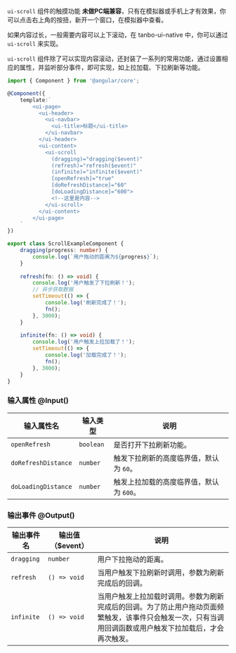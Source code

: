 `ui-scroll` 组件的触摸功能 <strong class="color-danger">未做PC端兼容</strong>，只有在模拟器或手机上才有效果，你可以点击右上角的按扭，新开一个窗口，在模拟器中查看。

如果内容过长，一般需要内容可以上下滚动，在 tanbo-ui-native 中，你可以通过 `ui-scroll` 来实现。

`ui-scroll` 组件除了可以实现内容滚动，还封装了一系列的常用功能，通过设置相应的属性，并监听部分事件，即可实现，如上拉加载、下拉刷新等功能。

```typescript
import { Component } from '@angular/core';

@Component({
    template:`
        <ui-page>
          <ui-header>
            <ui-navbar>
              <ui-title>标题</ui-title>
            </ui-navbar>
          </ui-header>
          <ui-content>
            <ui-scroll
              (dragging)="dragging($event)" 
              (refresh)="refresh($event)" 
              (infinite)="infinite($event)" 
              [openRefresh]="true"
              [doRefreshDistance]="60"
              [doLoadingDistance]="600">
              <!--这里是内容-->
            </ui-scroll>
          </ui-content>
        </ui-page>
    `
})

export class ScrollExampleComponent {
    dragging(progress: number) {
        console.log(`用户拖动的距离为${progress}`);
    }
    
    refresh(fn: () => void) {
        console.log('用户触发了下拉刷新！');
        // 异步获取数据
        setTimeout(() => {
            console.log('刷新完成了！');
            fn();
        }, 3000);
    }
    
    infinite(fn: () => void) {
        console.log('用户触发上拉加载了！');
        setTimeout(() => {
            console.log('加载完成了！');
            fn();
        }, 3000);
    }
}
```

### 输入属性 @Input()

| 输入属性名 | 输入类型  | 说明    |
| --        | --        | --        |
| `openRefresh`      | `boolean`   | 是否打开下拉刷新功能。 |
| `doRefreshDistance`  | `number`   | 触发下拉刷新的高度临界值，默认为 `60`。 |
| `doLoadingDistance`  | `number`   | 触发上拉加载的高度临界值，默认为 `600`。 |

### 输出事件 @Output()
| 输出事件名 | 输出值（$event）  | 说明    |
| --        | --        | --        |
| `dragging` | `number`   | 用户下拉拖动的距离。  |
| `refresh` | `() => void`   | 当用户触发下拉刷新时调用，参数为刷新完成后的回调。 |
| `infinite` | `() => void`   | 当用户触发上拉加载时调用。参数为刷新完成后的回调。为了防止用户拖动页面频繁触发，该事件只会触发一次，只有当调用回调函数或用户触发下拉加载后，才会再次触发。 |
